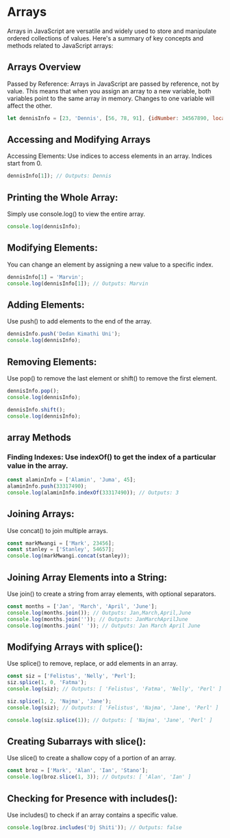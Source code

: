 # Arrays

Arrays in JavaScript are versatile and widely used to store and manipulate ordered collections of values. Here's a summary of key concepts and methods related to JavaScript arrays:

## Arrays Overview
Passed by Reference: Arrays in JavaScript are passed by reference, not by value. This means that when you assign an array to a new variable, both variables point to the same array in memory. Changes to one variable will affect the other.

```Javascript
let dennisInfo = [23, 'Dennis', [56, 78, 91], {idNumber: 34567890, location: 'Nairobi'}, function name() {return grades}];
```
## Accessing and Modifying Arrays
Accessing Elements: Use indices to access elements in an array. Indices start from 0.

```Javascript
dennisInfo[1]); // Outputs: Dennis
```
## Printing the Whole Array: 

Simply use console.log() to view the entire array.

```Javascript
console.log(dennisInfo);
```

## Modifying Elements: 
You can change an element by assigning a new value to a specific index.

```Javascript
dennisInfo[1] = 'Marvin';
console.log(dennisInfo[1]); // Outputs: Marvin
```

## Adding Elements:
Use push() to add elements to the end of the array.

```Javascript
dennisInfo.push('Dedan Kimathi Uni');
console.log(dennisInfo);
```

## Removing Elements: 
Use pop() to remove the last element or shift() to remove the first element.

```Javascript
dennisInfo.pop();
console.log(dennisInfo);

dennisInfo.shift();
console.log(dennisInfo);
```

## array Methods
### Finding Indexes: Use indexOf() to get the index of a particular value in the array.

```Javascript
const alaminInfo = ['Alamin', 'Juma', 45];
alaminInfo.push(33317490);
console.log(alaminInfo.indexOf(33317490)); // Outputs: 3
```

## Joining Arrays: 
Use concat() to join multiple arrays.

```Javascript
const markMwangi = ['Mark', 23456];
const stanley = ['Stanley', 54657];
console.log(markMwangi.concat(stanley));
```
## Joining Array Elements into a String:
Use join() to create a string from array elements, with optional separators.

```Javascript
const months = ['Jan', 'March', 'April', 'June'];
console.log(months.join()); // Outputs: Jan,March,April,June
console.log(months.join('')); // Outputs: JanMarchAprilJune
console.log(months.join(' ')); // Outputs: Jan March April June
```

## Modifying Arrays with splice(): 
Use splice() to remove, replace, or add elements in an array.

```Javascript
const siz = ['Felistus', 'Nelly', 'Perl'];
siz.splice(1, 0, 'Fatma');
console.log(siz); // Outputs: [ 'Felistus', 'Fatma', 'Nelly', 'Perl' ]

siz.splice(1, 2, 'Najma', 'Jane');
console.log(siz); // Outputs: [ 'Felistus', 'Najma', 'Jane', 'Perl' ]

console.log(siz.splice(1)); // Outputs: [ 'Najma', 'Jane', 'Perl' ]
```

## Creating Subarrays with slice():

Use slice() to create a shallow copy of a portion of an array.

```Javascript
const broz = ['Mark', 'Alan', 'Ian', 'Stano'];
console.log(broz.slice(1, 3)); // Outputs: [ 'Alan', 'Ian' ]
```

## Checking for Presence with includes():
Use includes() to check if an array contains a specific value.

```Javascript
console.log(broz.includes('Dj Shiti')); // Outputs: false
```
